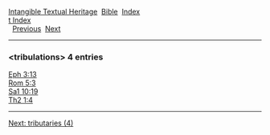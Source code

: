[Intangible Textual Heritage](../../index)  [Bible](../index) 
[Index](index)   
[t Index](_t_)  
  [Previous](c11784)  [Next](c11786) 

------------------------------------------------------------------------

### &lt;tribulations&gt; 4 entries

[Eph 3:13](../kjv/eph003.htm#013)  
[Rom 5:3](../kjv/rom005.htm#003)  
[Sa1 10:19](../kjv/sa1010.htm#019)  
[Th2 1:4](../kjv/th2001.htm#004)  

------------------------------------------------------------------------

[Next: tributaries (4)](c11786)
